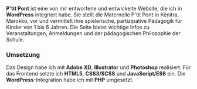 **P'tit Pont** ist eine von mir entworfene und entwickelte Website, die ich in **WordPress** integriert habe. Sie stellt die Maternelle P'tit Pont in Kénitra, Marokko, vor und vermittelt ihre spielerische, partizipative Pädagogik für Kinder von 1 bis 6 Jahren. Die Seite bietet wichtige Infos zu Veranstaltungen, Anmeldungen und der pädagogischen Philosophie der Schule.

### Umsetzung

Das Design habe ich mit **Adobe XD**, **Illustrator** und **Photoshop** realisiert. Für das Frontend setzte ich **HTML5**, **CSS3/SCSS** und **JavaScript/ES6** ein. Die **WordPress**-Integration habe ich mit **PHP** umgesetzt.
